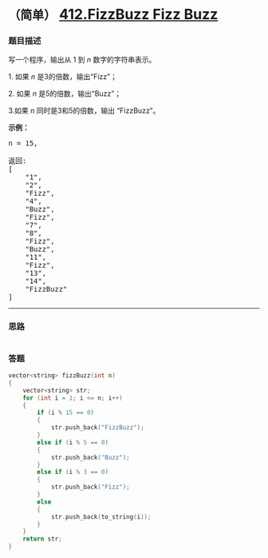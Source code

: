 # `（简单）`  [412.FizzBuzz Fizz Buzz](https://leetcode-cn.com/problems/fizz-buzz/)

### 题目描述
<p>写一个程序，输出从 1 到 <em>n</em> 数字的字符串表示。</p>

<p>1. 如果&nbsp;<em>n&nbsp;</em>是3的倍数，输出“Fizz”；</p>

<p>2. 如果&nbsp;<em>n&nbsp;</em>是5的倍数，输出“Buzz”；</p>

<p>3.如果&nbsp;<em>n&nbsp;</em>同时是3和5的倍数，输出 “FizzBuzz”。</p>

<p><strong>示例：</strong></p>

<pre>n = 15,

返回:
[
    "1",
    "2",
    "Fizz",
    "4",
    "Buzz",
    "Fizz",
    "7",
    "8",
    "Fizz",
    "Buzz",
    "11",
    "Fizz",
    "13",
    "14",
    "FizzBuzz"
]
</pre>



---
### 思路
``` 
```


### 答题
``` C++
vector<string> fizzBuzz(int n)
{
	vector<string> str;
	for (int i = 1; i <= n; i++)
	{
		if (i % 15 == 0)
		{
			str.push_back("FizzBuzz");
		}
		else if (i % 5 == 0)
		{
			str.push_back("Buzz");
		}
		else if (i % 3 == 0)
		{
			str.push_back("Fizz");
		}
		else
		{
			str.push_back(to_string(i));
		}
	}
	return str;
}
``` 